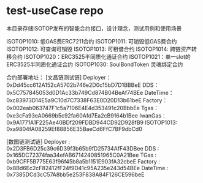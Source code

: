 # test-useCase repo

本目录存储ISOTOP发布的智能合约接口，设计理念，测试用例和使用场景

ISOTOP1010: 低GAS费ERC7211合约
ISOTOP1011: 可销毁低GAS费合约
ISOTOP1012: 可查询可销毁
ISOTOP1013: 可租借合约
ISOTOP1014: 跨链资产转移合约
ISOTOP1020：ERC3525半同质化通证合约
ISOTOP1021：单一slot的ERC3525半同质化通证合约
ISOTOP1030: SoulBondToken 灵魂绑定合约

合约部署地址：
[文昌链测试链]
Deployer：0xDd45cc612A152cA5702b746e2D0c15bD7D1BBBeE
DDS：0x5C757845053d0D1Ac33b749Cd874B04BeAf74BEe
DateTime：0xc83973D14E5a9C10d7C7338F63E0D20D13b61beE
Factory：0x002eab063747F1c5a7106E4E4d353491c20BbbEe
Tgas：0xe3cFa93eA0669b5c92fa60Afd7Ea2cB9164b1Bee
IwanGas：0x9A1771A1F225Ae40BDf209FDBD944CD92D928fB9
ISOTOP1013: 0xa9804fA08259Ef88856E35BaeCd6FfC7BF9dbCd0

[数图链测试链]
Deployer : 0x2D3FB6D25c39c6D39f3b65b9fD25734AfF43DBee
DDS : 0x165DC72374faa34efAB6714240851965C0A21Bee
TGas : 0xb9CFF5B775E63f96f45b8a5b1151E903fA32cbeE
Factory : 0x8Bd6Ec2cF82412fF24f9D41c95A235e243d54BEe
DateTime : 0x7385DCd3cC57A8bb5e253F838A84F126CE596beE


